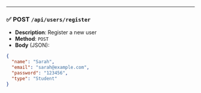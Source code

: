 
---

### ✅ POST `/api/users/register`

- **Description**: Register a new user
- **Method**: `POST`
- **Body** (JSON):

```json
{
  "name": "Sarah",
  "email": "sarah@example.com",
  "password": "123456",
  "type": "Student"
}
